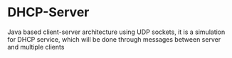 # DHCP-Server

Java based client-server architecture using UDP sockets, it is a simulation for 
DHCP service, which will be done through messages between server and multiple clients
